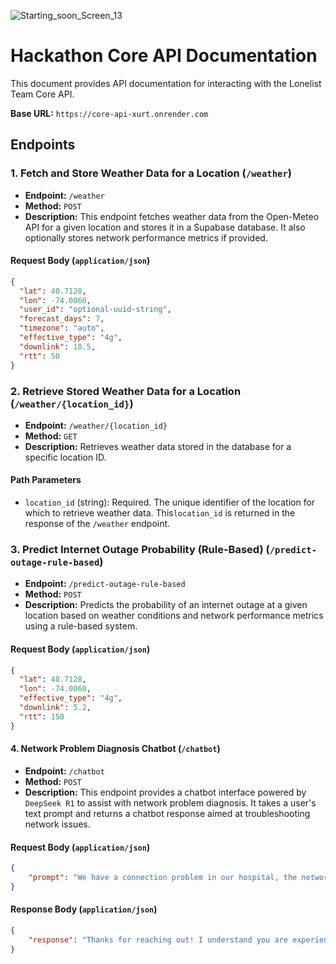 
![Starting_soon_Screen_13](https://github.com/user-attachments/assets/d648675e-4f85-4215-abe4-46311e54b09a)

# Hackathon Core API Documentation

This document provides API documentation for interacting with the Lonelist Team Core API.

**Base URL:** `https://core-api-xurt.onrender.com`

## Endpoints

### 1. Fetch and Store Weather Data for a Location (`/weather`)

*   **Endpoint:** `/weather`
*   **Method:** `POST`
*   **Description:** This endpoint fetches weather data from the Open-Meteo API for a given location and stores it in a Supabase database. It also optionally stores network performance metrics if provided.

#### Request Body (`application/json`)

```json
{
  "lat": 40.7128,        
  "lon": -74.0060,      
  "user_id": "optional-uuid-string", 
  "forecast_days": 7,   
  "timezone": "auto",   
  "effective_type": "4g",
  "downlink": 10.5,      
  "rtt": 50              
}
```
### 2. Retrieve Stored Weather Data for a Location (`/weather/{location_id}`)
- **Endpoint:** `/weather/{location_id}`
- **Method:** `GET`
- **Description:** Retrieves weather data stored in the database for a specific location ID.

#### Path Parameters
- `location_id` (string): Required. The unique identifier of the location for which to retrieve weather data. This`location_id` is returned in the response of the `/weather` endpoint.

### 3. Predict Internet Outage Probability (Rule-Based) (`/predict-outage-rule-based`)

- **Endpoint:** `/predict-outage-rule-based`
- **Method:** `POST`
- **Description:** Predicts the probability of an internet outage at a given location based on weather conditions and network performance metrics using a rule-based system.

#### Request Body (`application/json`)

```json
{
  "lat": 40.7128,       
  "lon": -74.0060,       
  "effective_type": "4g",
  "downlink": 5.2,      
  "rtt": 150             
}
```

#### 4. Network Problem Diagnosis Chatbot (`/chatbot`)
- **Endpoint:** `/chatbot`
- **Method:** `POST`
- **Description:** This endpoint provides a chatbot interface powered by `DeepSeek R1` to assist with network problem diagnosis. It takes a user's text prompt and returns a chatbot response aimed at troubleshooting network issues.
#### Request Body (`application/json`)
```json
{
    "prompt": "We have a connection problem in our hospital, the network is very slow."
}
```
#### Response Body (`application/json`)
```json
{
    "response": "Thanks for reaching out! I understand you are experiencing network issues..."
}
```
